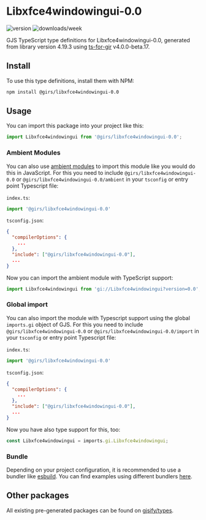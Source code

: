 
# Libxfce4windowingui-0.0

![version](https://img.shields.io/npm/v/@girs/libxfce4windowingui-0.0)
![downloads/week](https://img.shields.io/npm/dw/@girs/libxfce4windowingui-0.0)


GJS TypeScript type definitions for Libxfce4windowingui-0.0, generated from library version 4.19.3 using [ts-for-gir](https://github.com/gjsify/ts-for-gir) v4.0.0-beta.17.


## Install

To use this type definitions, install them with NPM:
```bash
npm install @girs/libxfce4windowingui-0.0
```

## Usage

You can import this package into your project like this:
```ts
import Libxfce4windowingui from '@girs/libxfce4windowingui-0.0';
```

### Ambient Modules

You can also use [ambient modules](https://github.com/gjsify/ts-for-gir/tree/main/packages/cli#ambient-modules) to import this module like you would do this in JavaScript.
For this you need to include `@girs/libxfce4windowingui-0.0` or `@girs/libxfce4windowingui-0.0/ambient` in your `tsconfig` or entry point Typescript file:

`index.ts`:
```ts
import '@girs/libxfce4windowingui-0.0'
```

`tsconfig.json`:
```json
{
  "compilerOptions": {
    ...
  },
  "include": ["@girs/libxfce4windowingui-0.0"],
  ...
}
```

Now you can import the ambient module with TypeScript support: 

```ts
import Libxfce4windowingui from 'gi://Libxfce4windowingui?version=0.0';
```

### Global import

You can also import the module with Typescript support using the global `imports.gi` object of GJS.
For this you need to include `@girs/libxfce4windowingui-0.0` or `@girs/libxfce4windowingui-0.0/import` in your `tsconfig` or entry point Typescript file:

`index.ts`:
```ts
import '@girs/libxfce4windowingui-0.0'
```

`tsconfig.json`:
```json
{
  "compilerOptions": {
    ...
  },
  "include": ["@girs/libxfce4windowingui-0.0"],
  ...
}
```

Now you have also type support for this, too:

```ts
const Libxfce4windowingui = imports.gi.Libxfce4windowingui;
```

### Bundle

Depending on your project configuration, it is recommended to use a bundler like [esbuild](https://esbuild.github.io/). You can find examples using different bundlers [here](https://github.com/gjsify/ts-for-gir/tree/main/examples).

## Other packages

All existing pre-generated packages can be found on [gjsify/types](https://github.com/gjsify/types).

